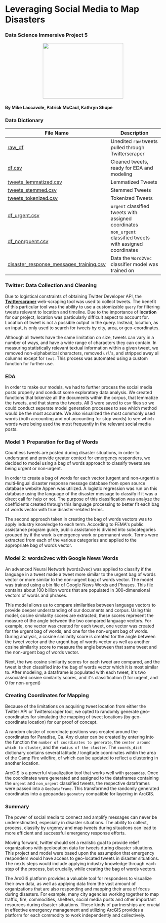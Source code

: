 # Leveraging Social Media to Map Disasters
### Data Science Immersive Project 5
<p align="center">
  <img width="260" height="180" src="https://ya-webdesign.com/images/twitter-clipart-11.png">
</p>

#### By Mike Laccavole, Patrick McCaul, Kathryn Shupe

### Data Dictionary

|File Name|Description|
|---|---|
|[raw_df](https://git.generalassemb.ly/kshupe/Client-Project/blob/master/datasets/raw_df.csv)|Unedited `raw` tweets pulled through Twitterscraper|
|[df.csv](https://git.generalassemb.ly/kshupe/Client-Project/blob/master/datasets/df.csv)|Cleaned tweets, ready for EDA and modeling|
|[tweets_lemmatized.csv](https://git.generalassemb.ly/kshupe/Client-Project/blob/master/tweets_lemmatized.csv)|Lemmatized Tweets|
|[tweets_stemmed.csv](https://git.generalassemb.ly/kshupe/Client-Project/blob/master/tweets_stemmed.csv)|Stemmed Tweets|
|[tweets_tokenized.csv](https://git.generalassemb.ly/kshupe/Client-Project/blob/master/tweets_tokenized.csv)|Tokenized Tweets|
|[df_urgent.csv](https://git.generalassemb.ly/kshupe/Client-Project/blob/master/datasets/df_urgent.csv)|`urgent` classified tweets with assigned coordinates|
|[df_nonrguent.csv](https://git.generalassemb.ly/kshupe/Client-Project/blob/master/datasets/df_nonurgent.csv)|`non_urgent` classified tweets with assigned coordinates|
|[disaster_response_messages_training.csv](https://git.generalassemb.ly/kshupe/Client-Project/blob/master/data/disaster_response_messages_training.csv)|Data the `Word2Vec` classifier model was trained on|

### Twitter: Data Collection and Cleaning

Due to logistical constraints of obtaining Twitter Developer API, the **[Twitterscraper](https://github.com/taspinar/twitterscraper)** web-scraping tool was used to collect tweets. The benefit of this particular tool was the ability to use a customizable `query` for filtering tweets relevant to location and timeline. Due to the importance of **location** for our project, location was particularly difficult aspect to account for. Location of tweet is not a possible output in the query. Instead, location, as an input, is only used to search for tweets by city, area, or geo-coordinates.

Although all tweets have the same limitation on size, tweets can vary in a number of ways, and have a wide range of characters they can contain. In measuring statistically relevant textual information within a given tweet, we removed non-alphabetical characters, removed `url`'s, and stripped away all columns except for `text`. This process was automated using a custom function for further use.

### EDA 
In order to make our models, we had to further process the social media posts properly and conduct some exploratory data analysis. We created functions that tokenize all the documents within the corpus, that lemmatize the tweets, and that stems the tweets. All 3 were saved to csv files so we could conduct seperate model generation processes to see which method would be the most accurate. We also visualized the most commonly used words (both accounting and not accounting for stop words) to see which words were being used the most frequently in the relevant social media posts.

### Model 1: Preparation for Bag of Words
Countless tweets are posted during disaster situations, in order to understand and provide greater context for emergency responders, we decided to model using a bag of words approach to classify tweets are being urgent or non-urgent.

In order to create a bag of words for each vector (urgent and non-urgent) a multi-lingual disaster response message database from open source database website Appen was utilized. A logistic regression was run on this database using the language of the disaster message to classify if it was a direct call for help or not. The purpose of this classification was analyze the coefficients created through this language processing to better fit each bag of words vector with true disaster-related terms.

The second approach taken in creating the bag of words vectors was to apply industry knowledge to each term. According to FEMA's public assistance program guide, public assistance is divided into subcategories grouped by if the work is emergency work or permanent work. Terms were extracted from each of the various categories and applied to the appropriate bag of words vector.

### Model 2: words2vec with Google News Words
An advanced Neural Network (words2vec) was applied to classify if the language in a tweet made a tweet more similar to the urgent bag of words vector or more similar to the non-urgent bag of words vector. The model was trained using a bin file of Google News Words and Phrases. This file contains about 100 billion words that are populated in 300-dimensional vectors of words and phrases.

This model allows us to compare similarities between language vectors to provide deeper understanding of our documents and corpus. Using this model, cosine similarity scores are extracted, these scores represent the measure of the angle between the two compared language vectors. For example, one vector was created for each tweet, one vector was created for the urgent bag of words, and one for the non-urgent bag of words. During analysis, a cosine similarity score is created for the angle between the tweet vector and the urgent bag of words vector as well as another cosine similarity score to measure the angle between that same tweet and the non-urgent bag of words vector.

Next, the two cosine similarity scores for each tweet are compared, and the tweet is then classified into the bag of words vector which it is most similar to. After modeling, a dataframe is populated with each tweet, it's two associated cosine similarity scores, and it's classification (1 for urgent, and 0 for non-urgent)

### Creating Coordinates for Mapping

Because of the limitations on acquiring tweet location from either the Twitter API or Twitterscraper tool, we opted to randomly generate geo-coordinates for simulating the mapping of tweet locations (by geo-coordinate location) for our proof of concept.

A random cluster of coordinate positions was created around the coordinates for Paradise, Ca. Any cluster can be created by entering into the function the `number of coordinates to generate`, the `center around which to cluster`, and the `radius of the cluster`. The `coords_dict` dictionary contains several latitude / longitude coordinates wihtin the area of the Camp Fire wildfire, of which can be updated to reflect a clustering in another location.

ArcGIS is a powerful visualization tool that works well with `geopandas`. Once the coordinates were generated and assigned to the dataframes containing the `urgent` and `non_urgent` classified tweets, the respective dataframes were passed into a `GeoDataFrame`. This transformed the randomly generated coordinates into a geopandas `geometry` compatible for layering in ArcGIS.

### Summary
The power of social media to connect and amplify messages can never be underestimated, especially in disaster situations. The ability to collect, process, classify by urgency and map tweets during situations can lead to more efficient and successful emergency response efforts.

Moving forward, twitter should set a realistic goal to provide relief organizations with geolocation data for tweets during disaster situations. This project and model were based upon the assumption that emergency responders would have access to geo-located tweets in disaster situations. The nexts steps would include applying industry knowledge through each step of the process, but crucially, while creating the bag of words vectors.

The ArcGIS platform provides a valuable tool for responders to visualize their own data, as well as applying data from the vast amount of organizations that are also responding and mapping their area of focus during disasters. For example, many city agencies working together to map traffic, fire, commodities, shelters, social media posts and other important resources during disaster situations. These kinds of partnerships are crucial in effective emergency management and utilizing ArcGIS provides a platform for each commodity to work independently and collectively.
